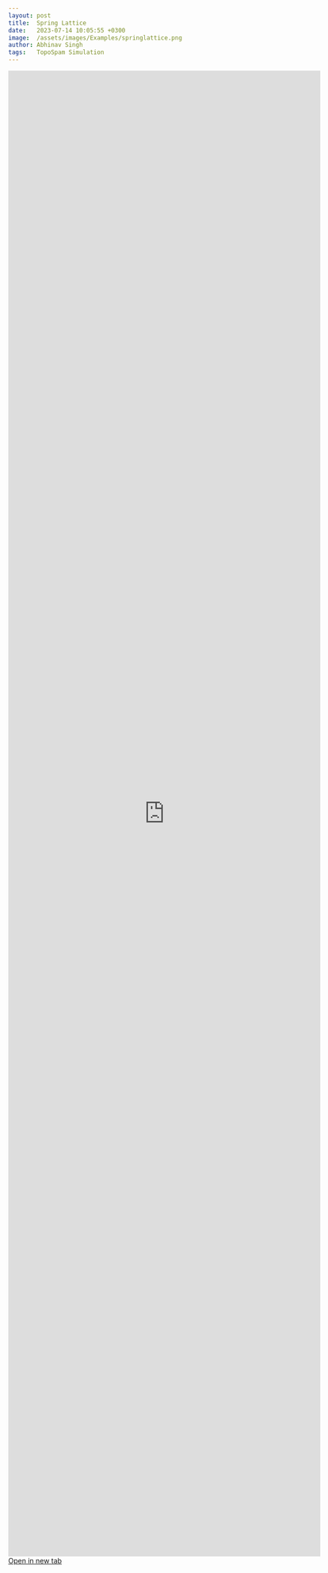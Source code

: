 ```yaml
---
layout: post
title:  Spring Lattice
date:   2023-07-14 10:05:55 +0300
image:  /assets/images/Examples/springlattice.png
author: Abhinav Singh
tags:   TopoSpam Simulation
---
```


<iframe src="https://nbviewer.jupyter.org/github/abhinavsns/topospam/blob/main/examples/SpringLattice.ipynb" width="125%" height="3000px" frameborder="0"></iframe>
<br>
<a href="https://github.com/abhinavsns/topospam/blob/main/examples/SpringLattice.ipynb" target="_blank" class="btn btn-primary">Open in new tab</a>